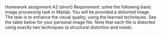 Homework assignment A2 (short)
Requirement: solve the following basic image processing task in Matlab. You will be provided a distorted image. The task is to enhance the visual quality, using the learned techniques. See the table below for your personal image file. Note that each file is distorted using exactly two techniques (a structural distortion and noise).
